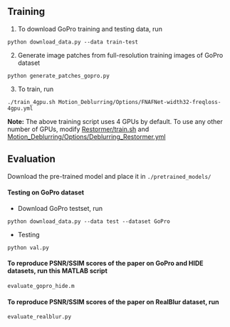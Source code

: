 ## Training

1. To download GoPro training and testing data, run
```
python download_data.py --data train-test
```

2. Generate image patches from full-resolution training images of GoPro dataset
```
python generate_patches_gopro.py 
```

3. To train, run
```
./train_4gpu.sh Motion_Deblurring/Options/FNAFNet-width32-freqloss-4gpu.yml
```

**Note:** The above training script uses 4 GPUs by default. To use any other number of GPUs, modify [Restormer/train.sh](../train.sh) and [Motion_Deblurring/Options/Deblurring_Restormer.yml](Options/Deblurring_Restormer.yml)

## Evaluation

Download the pre-trained model and place it in `./pretrained_models/`

#### Testing on GoPro dataset

- Download GoPro testset, run
```
python download_data.py --data test --dataset GoPro
```

- Testing
```
python val.py
```



#### To reproduce PSNR/SSIM scores of the paper on GoPro and HIDE datasets, run this MATLAB script

```
evaluate_gopro_hide.m 
```

#### To reproduce PSNR/SSIM scores of the paper on RealBlur dataset, run

```
evaluate_realblur.py 
```
